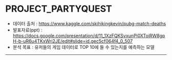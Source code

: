 # PROJECT_PARTYQUEST
- 데이터 출처 : https://www.kaggle.com/skihikingkevin/pubg-match-deaths
- 발표자료(ppt) : https://docs.google.com/presentation/d/11_1XzFQKSvxunPi0XToiRW8gpH-b-uR6u4TKxWrj2JE/edit#slide=id.gec5cf064f4_0_507
- 분석 목표 : 유저들의 게임 데이터로 TOP 10에 들 수 있는지를 예측하는 모델 
---
